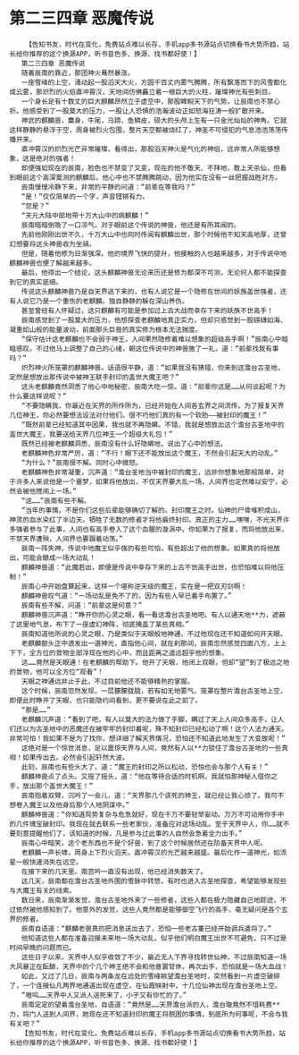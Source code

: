 # 第二三四章 恶魔传说
        【告知书友，时代在变化，免费站点难以长存，手机app多书源站点切换看书大势所趋，站长给你推荐的这个换源APP，听书音色多、换源、找书都好使！】
       第二三四章 恶魔传说
       随着辰南的靠近，那团神火蓦然暴涨。
       一座雪峰的上空，涌动起一股滔天大火，方圆千百丈内雾气腾腾，所有飘落而下的风雪都化成云雾，那炽烈的火焰直冲霄汉，天地间仿佛矗立着一根巨大的火柱，璀璨神光有些刺目。
       一个身长足有十数丈的巨大麒麟昂然立于虚空中，那股睥睨天下的气势，让辰南也不禁心折。他感受到了一股莫大的压力，一股让人恐惧的浩瀚波动正如怒海狂涛一般扩散开来。
       神武的麒麟兽，麋身，牛尾，马蹄，鱼鳞皮，硕大的头颅上生有一只金光灿灿的神角。它就这样静静的悬浮于空，周身被烈火包围，整片天空都被烧红了，神圣不可侵犯的气息浩浩荡荡传播开来。
       直冲霄汉的炽烈光芒异常璀璨，看得出，那股滔天神火是气化的神焰，远非常人所能够想象，这是绝对的强者！
       即便强如现在的辰南，脸色也不禁变了又变，现在的他不敬天、不拜地，敢上天杀仙，但看到眼前这个高深莫测的麒麟后，他心中也不禁腾腾跳动，因为他实在没有一丝把握战胜对方。
       辰南慢慢冷静下来，非常的平静的问道：“前辈在等我吗？”
       “是！”仅仅简单的一个字，声音铿锵有力。
       “您是？”
       “天元大陆中部地带十万大山中的病麒麟！”
       辰南暗暗倒吸了一口凉气，对于眼前这个传说的神兽，他还是有所耳闻的。
       先前他刚刚出世不久，十万大山中也同时传闻有麒麟出世，那个时候他不知天高地厚，还曾幻想要将这头神兽收为坐骑。
       但是，随着他修为日渐强深。他的境界飞快的提升，他接触的人也越来越多，对于传说中地麒麟神兽也便了解越来越多。
       最后，他得出一个结论，这头麒麟神兽无论来历还是修为都深不可测，无论何人都不能探查到它的真实底细。
       传说这头麒麟神兽乃是自天界逃下来的，也有人说它是一个隐修在世间的妖族盖世强者，还有人说它乃是一个重伤的老麒麟。独自静静的躲在深山养伤。
       甚至曾经有人怀疑过，这只麒麟有可能是参加过上古大战而幸存下来的妖族不世高手！
       辰南感觉到了一股莫大的压力，他想探查老麒麟地真正实力，但却只感觉到一股磅礴如海、凝重如山般的能量波动，前面那头巨兽的真实修为根本无法揣度。
       “保守估计这老麒麟也不会弱于神王，人间果然隐修着难以想象的超级高手啊！”辰南心中暗暗感叹。不过他马上调整了自己的心绪，朝这位传说中的神兽施了一礼，道：“前辈找我有事吗？”
       炽烈神火所笼罩的麒麟神兽。话语很平静，道：“如果我没有猜错，你来到这澹台古圣地，定然是想放出那传说中被神王联手封印的盖世大魔王吧？”
       这头老麒麟竟然洞悉了他心中地秘密，辰南大吃一惊。道：“前辈你这是……从何谈起呢？为什么要这样说呢？”
       “不要隐瞒我，你最近在天界的所作所为，已经开始在人间各玄界之间流传。为了报复天界几位神王，你必然要想法设法对付他们。很不巧他们真的有一个软肋——被封印的魔王！”
       “既然前辈已经知道其中因果，我也就不再隐瞒。不错，我就是想放出这个澹台古圣地中的盖世大魔王，我要送给天界几位神王一个超级大礼包！”
       既然已经被老麒麟洞悉，辰南没有什么好隐瞒地，说出了心中的想法。
       老麒麟神色非常严厉，道：“不行！眼下还不能放出这个魔王，不然会引起天大的动乱。”
       “为什么？”辰南很不解。同时心中微怒。
       老麒麟神色非常凝重，沉声道：“澹台圣地当中被封印的魔王，远非你想象地那般简单，对于许多人来说他是一个噩梦，如果将他放出，不仅天界要大乱一场，人间界也定然难以安宁，必然会被他搅闹上一场。”
       “这……”辰南有些不解。
       “当年的事情。不是你们这些后辈能够确切了解的。封印魔王之时。仙神的尸骨堆积成山，神灵的血水染红了半边天。牺牲了无数的修者才将他最终封印。真正的主力……嘿嘿，不光天界许多强者参与了此事，人间也有高手卷入了这个血腥的漩涡中。你如果为了报复，而将他放出来，不禁天界遭殃，人间界也要跟着动荡。”
       辰南一阵失神，传说中地魔王似乎强的有些可怕，有些超出了他的想象。如果真的将他放出，可能会酿成一场大动乱！
       麒麟神兽道：“此魔若出，即便是传说中幸存下来的上古不世高手出世，也恐怕难以将他压制！”
       辰南心中开始盘算起来，这样一个堪称逆天级的魔王，实在是一把双刃剑啊！
       麒麟神兽叹气道：“一场动乱是免不了的，因为有些人早已着手布置了。”
       辰南有些不解，问道：“前辈这是何意？”
       麒麟神兽沉声道：“睁开你的心灵之眼，看一看这澹台古圣地吧。有人以通天地**力，遮蔽了这里地气息，布下了一座虚幻神阵，彻底掩盖了某些真相。”
       辰南知道他所说的心灵之眼，乃是类似于天眼般地神通，不过他现在还不知道如何开天眼。
       老麒麟额头正中透发出一道神光，直指他心间，就在刹那间，辰南忽然感觉四面八方，上上下下，全方位的景物全部浮现在他的心中，而且距离之遥远超乎他的想象。
       这……竟然是天眼通！在老麒麟的帮助下。他开了天眼，他闭上双眼，但却“望”到了极远之地的景物，他可以全方位“观看”！
       天眼之神通远非止于此，不过目前他还不能够精熟的掌握。
       这个时候，辰南忽然发现，一层朦朦胧胧，若有如无地雾气。笼罩在整片澹台古圣地上空，即便此时睁开了天眼，也只能隐约间看到，更不要说在此之前了。
       “那是……”
       老麒麟沉声道：“看到了吧，有人以莫大的法力做了手脚，瞒过了天上人间众多高手，让人们还以为古圣地中的恶魔还在被牢牢的封印着呢，殊不知封印已经松动了啊！这个人法力通天。非常可怕！我如果不是为了找你，想详细了解天界情况，恐怕还不知道此地发生了大变故呢！”
       这绝对是一个惊世消息，足以震惊天界与人间，竟然有人以**力锁住了澹台古圣地的一些真相！如果传出去。必然会引起轩然大波。
       此刻，辰南也有些头大了，道：“魔王的封印之所以松动，恐怕也会与那个人有关！”
       麒麟神兽点了点头。又摇了摇头，道：“他在等待合适的时机啊，我就怕那神秘人借你之手，放出那个盖世大魔王！”
       辰南抱着双臂，沉吟了一会儿，道：“天界那几个该死的神王，就已经让我心烦了。我可不想卷入魔王以及他身后那个人地阴谋中。”
       麒麟神兽道：“你知道局势复杂与危急就好，现在千万不要轻举妄动。万万不可动用你手中的几件瑰宝破封印。我现在就去联系一些老家伙，准备应对这场动乱。至于天界中人，你……就不要刻意提醒他们了，该知道的时候，凡是参与过此事的人自然会急着全力出手。”
       辰南心中暗笑，这个老东西也不是个好兽，到了这个时候居然还在防备天界中人呢。
       老麒麟一声长啸，周身上下烈火滔天。直冲霄汉的光芒越来越盛。最后化作一道神光，如流星一般快速消失在远空。
       在接下来的几天里。南宫吟一直没有出现，他已经消失数天了。
       这几天，辰南都在澹台古圣地外围的雪脉中转悠，有时也进入古圣地探查，希望能够发现些与大魔王有关的线索。
       数日来，辰南渐渐发觉，澹台古圣地外来了一些修者，这些人都在极力隐藏自己地踪迹，不过依然被他感知到了。他意外的发觉，这些人竟然都是能够御空飞行的高手，毫无疑问是各个玄界的修者。
       辰南自语道：“麒麟老兽真的把消息送出去了，恐怕一些老古董已经开始调兵遣将了。”
       他知道这些人都在准备迎接未来地一场大动乱，似乎他们明白魔王出世不可避免，只不过是时间早晚的问题而已。
       这些日子以来，天界中人似乎收敛了不少，最近无人下界寻找转世仙神，不过辰南知道一场大风暴正在酝酿，天界中的个几个神王绝不会和他善罢甘休，再次出手，恐怕就是一场大血战！
       如此，又过了几日，辰南与两条龙在远处的雪峰眺望澹台圣地时，突然看到一片虚空破碎了，一个连接仙凡两界地通道出现在虚空，在仙霞映射中，十几位仙神出现在澹台圣地上空。
       “嗷呜……天界中人又派人送死来了，小子又有你忙的了。”
       辰南定定的望着澹台圣地，自语道：“竟然是……天界澹台派的人，澹台璇竟然不惜耗费**力，将门人送到人间界，她现在还不知道封印的魔王将脱困的事情，到底所为何事呢，不会与我有关吧？”
       【告知书友，时代在变化，免费站点难以长存，手机app多书源站点切换看书大势所趋，站长给你推荐的这个换源APP，听书音色多、换源、找书都好使！】